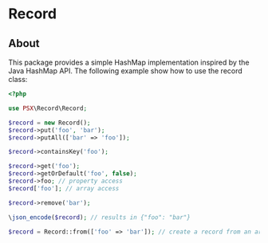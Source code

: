 
# Record

## About

This package provides a simple HashMap implementation inspired by the Java HashMap API.
The following example show how to use the record class:

```php
<?php

use PSX\Record\Record;

$record = new Record();
$record->put('foo', 'bar');
$record->putAll(['bar' => 'foo']);

$record->containsKey('foo');

$record->get('foo');
$record->getOrDefault('foo', false);
$record->foo; // property access
$record['foo']; // array access

$record->remove('bar');

\json_encode($record); // results in {"foo": "bar"}

$record = Record::from(['foo' => 'bar']); // create a record from an array

```
